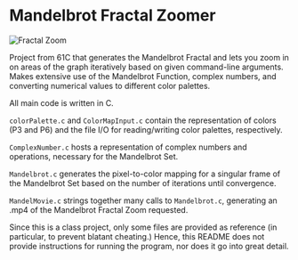 # Mandelbrot Fractal Zoomer
![Fractal Zoom](https://www.codingame.com/servlet/fileservlet?id=13848520651734)

Project from 61C that generates the Mandelbrot Fractal and lets you zoom in on areas of the graph iteratively based on given command-line arguments.
Makes extensive use of the Mandelbrot Function, complex numbers, and converting numerical values to different color palettes. 

All main code is written in C.

`colorPalette.c` and `ColorMapInput.c` contain the representation of colors (P3 and P6) and the file I/O for reading/writing color palettes, respectively.

`ComplexNumber.c` hosts a representation of complex numbers and operations, necessary for the Mandelbrot Set.

`Mandelbrot.c` generates the pixel-to-color mapping for a singular frame of the Mandelbrot Set based on the number of iterations until convergence.

`MandelMovie.c` strings together many calls to `Mandelbrot.c`, generating an .mp4 of the Mandelbrot Fractal Zoom requested.

Since this is a class project, only some files are provided as reference (in particular, to prevent blatant cheating.) Hence, this README does not provide instructions for running the program, nor does it go into great detail.
